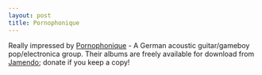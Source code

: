 ```yaml
---
layout: post
title: Pornophonique
---
```

<p>Really impressed by <a href="http://www.pornophonique.de/">Pornophonique</a> - A German acoustic guitar/gameboy pop/electronica group. Their albums are freely available for download from <a href="http://www.jamendo.com/en/artist/pornophonique">Jamendo</a>; donate if you keep a copy!</p><div class="blogger-post-footer"><img width='1' height='1' src='https://blogger.googleusercontent.com/tracker/6550447907550133610-6959926726517601498?l=www.secomputing.co.uk' alt='' /></div>